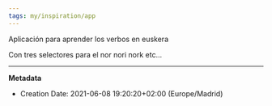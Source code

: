 ```yaml
---
tags: my/inspiration/app
---
```

Aplicación para aprender los verbos en euskera

Con tres selectores para el nor nori nork etc...

---
**Metadata**
- Creation Date: 2021-06-08 19:20:20+02:00 (Europe/Madrid)

